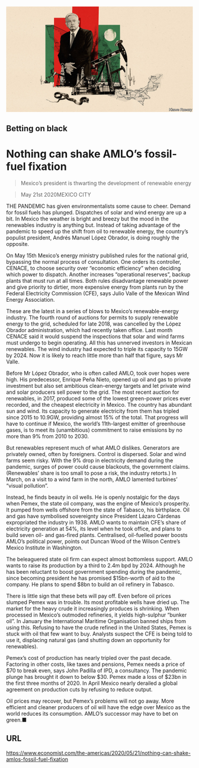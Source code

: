 ![](./images/20200523_AMD001_0.jpg)

## Betting on black

# Nothing can shake AMLO’s fossil-fuel fixation

> Mexico’s president is thwarting the development of renewable energy

> May 21st 2020MEXICO CITY

THE PANDEMIC has given environmentalists some cause to cheer. Demand for fossil fuels has plunged. Dispatches of solar and wind energy are up a bit. In Mexico the weather is bright and breezy but the mood in the renewables industry is anything but. Instead of taking advantage of the pandemic to speed up the shift from oil to renewable energy, the country’s populist president, Andrés Manuel López Obrador, is doing roughly the opposite.

On May 15th Mexico’s energy ministry published rules for the national grid, bypassing the normal process of consultation. One orders its controller, CENACE, to choose security over “economic efficiency” when deciding which power to dispatch. Another increases “operational reserves”, backup plants that must run at all times. Both rules disadvantage renewable power and give priority to dirtier, more expensive energy from plants run by the Federal Electricity Commission (CFE), says Julio Valle of the Mexican Wind Energy Association.

These are the latest in a series of blows to Mexico’s renewable-energy industry. The fourth round of auctions for permits to supply renewable energy to the grid, scheduled for late 2018, was cancelled by the López Obrador administration, which had recently taken office. Last month CENACE said it would suspend the inspections that solar and wind farms must undergo to begin operating. All this has unnerved investors in Mexican renewables. The wind industry had expected to triple its capacity to 15GW by 2024. Now it is likely to reach little more than half that figure, says Mr Valle.

Before Mr López Obrador, who is often called AMLO, took over hopes were high. His predecessor, Enrique Peña Nieto, opened up oil and gas to private investment but also set ambitious clean-energy targets and let private wind and solar producers sell power to the grid. The most recent auction for renewables, in 2017, produced some of the lowest green-power prices ever recorded, and the cheapest electricity in Mexico. The country has abundant sun and wind. Its capacity to generate electricity from them has tripled since 2015 to 10.9GW, providing almost 15% of the total. That progress will have to continue if Mexico, the world’s 11th-largest emitter of greenhouse gases, is to meet its (unambitious) commitment to raise emissions by no more than 9% from 2010 to 2030.

But renewables represent much of what AMLO dislikes. Generators are privately owned, often by foreigners. Control is dispersed. Solar and wind farms seem risky. With the 9% drop in electricity demand during the pandemic, surges of power could cause blackouts, the government claims. (Renewables’ share is too small to pose a risk, the industry retorts.) In March, on a visit to a wind farm in the north, AMLO lamented turbines’ “visual pollution”.

Instead, he finds beauty in oil wells. He is openly nostalgic for the days when Pemex, the state oil company, was the engine of Mexico’s prosperity. It pumped from wells offshore from the state of Tabasco, his birthplace. Oil and gas have symbolised sovereignty since President Lázaro Cárdenas expropriated the industry in 1938. AMLO wants to maintain CFE’s share of electricity generation at 54%, its level when he took office, and plans to build seven oil- and gas-fired plants. Centralised, oil-fuelled power boosts AMLO’s political power, points out Duncan Wood of the Wilson Centre’s Mexico Institute in Washington.

The beleaguered state oil firm can expect almost bottomless support. AMLO wants to raise its production by a third to 2.4m bpd by 2024. Although he has been reluctant to boost government spending during the pandemic, since becoming president he has promised $15bn-worth of aid to the company. He plans to spend $8bn to build an oil refinery in Tabasco.

There is little sign that these bets will pay off. Even before oil prices slumped Pemex was in trouble. Its most profitable wells have dried up. The market for the heavy crude it increasingly produces is shrinking. When processed in Mexico’s outmoded refineries, it yields high-sulphur “bunker oil”. In January the International Maritime Organisation banned ships from using this. Refusing to have the crude refined in the United States, Pemex is stuck with oil that few want to buy. Analysts suspect the CFE is being told to use it, displacing natural gas (and shutting down an opportunity for renewables).

Pemex’s cost of production has nearly tripled over the past decade. Factoring in other costs, like taxes and pensions, Pemex needs a price of $70 to break even, says John Padilla of IPD, a consultancy. The pandemic plunge has brought it down to below $30. Pemex made a loss of $23bn in the first three months of 2020. In April Mexico nearly derailed a global agreement on production cuts by refusing to reduce output.

Oil prices may recover, but Pemex’s problems will not go away. More efficient and cleaner producers of oil will have the edge over Mexico as the world reduces its consumption. AMLO’s successor may have to bet on green.■

## URL

https://www.economist.com/the-americas/2020/05/21/nothing-can-shake-amlos-fossil-fuel-fixation
